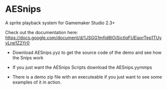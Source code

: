 # AESnips
A sprite playback system for Gamemaker Studio 2.3+

Check out the documentation here:  
https://docs.google.com/document/d/1JSGG1mfid8lOiSictlqFUEiaxrTep1TUyvLne1Z2Yr0

- Download AESnips.yyz to get the source code of the demo and see how the Snips work

- If you just want the AESnips Scripts download the AESnips.yymmps

- There is a demo zip file with an executeable if you just want to see some examples of it in action.  
